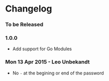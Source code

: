 # Changelog

### To be Released

### 1.0.0

* Add support for Go Modules

### Mon 13 Apr 2015 - Leo Unbekandt

* No `-` at the begining or end of the password
